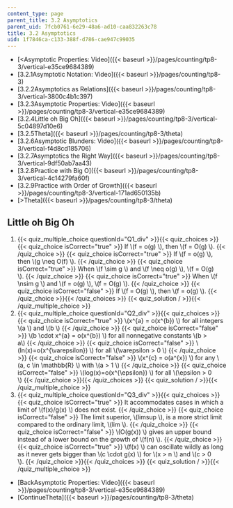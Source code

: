 ```yaml
---
content_type: page
parent_title: 3.2 Asymptotics
parent_uid: 7fcb0761-6e29-48a6-ad10-caa832263c78
title: 3.2 Asymptotics
uid: 1f7846ca-c133-388f-d786-cae947c99035
---
```


*   [<Asymptotic Properties: Video]({{< baseurl >}}/pages/counting/tp8-3/vertical-e35ce9684389)
*   [3.2.1Asymptotic Notation: Video]({{< baseurl >}}/pages/counting/tp8-3)
*   [3.2.2Asymptotics as Relations]({{< baseurl >}}/pages/counting/tp8-3/vertical-3800c4b1c397)
*   [3.2.3Asymptotic Properties: Video]({{< baseurl >}}/pages/counting/tp8-3/vertical-e35ce9684389)
*   [3.2.4Little oh Big Oh]({{< baseurl >}}/pages/counting/tp8-3/vertical-5c04897d10e6)
*   [3.2.5Theta]({{< baseurl >}}/pages/counting/tp8-3/theta)
*   [3.2.6Asymptotic Blunders: Video]({{< baseurl >}}/pages/counting/tp8-3/vertical-f4d8cd185706)
*   [3.2.7Asymptotics the Right Way]({{< baseurl >}}/pages/counting/tp8-3/vertical-9df50ab7aa43)
*   [3.2.8Practice with Big O]({{< baseurl >}}/pages/counting/tp8-3/vertical-4c14279fa60f)
*   [3.2.9Practice with Order of Growth]({{< baseurl >}}/pages/counting/tp8-3/vertical-171ad650135b)
*   [\>Theta]({{< baseurl >}}/pages/counting/tp8-3/theta)

Little oh Big Oh
----------------

  

1.  {{< quiz_multiple_choice questionId="Q1_div" >}}{{< quiz_choices >}}{{< quiz_choice isCorrect="true" >}}&nbsp;If \\(f = o(g) \\), then \\(f = O(g) \\).&nbsp;{{< /quiz_choice >}}
    {{< quiz_choice isCorrect="true" >}}&nbsp;If \\(f = o(g) \\), then \\(g \\neq O(f) \\).&nbsp;{{< /quiz_choice >}}
    {{< quiz_choice isCorrect="true" >}}&nbsp;When \\(f \\sim g \\) and \\(f \\neq o(g) \\), \\(f = O(g) \\).&nbsp;{{< /quiz_choice >}}
    {{< quiz_choice isCorrect="true" >}}&nbsp;When \\(f \\nsim g \\) and \\(f = o(g) \\), \\(f = O(g) \\).&nbsp;{{< /quiz_choice >}}
    {{< quiz_choice isCorrect="false" >}}&nbsp;If \\(f = O(g) \\), then \\(f = o(g) \\).&nbsp;{{< /quiz_choice >}}{{< /quiz_choices >}}
    {{< quiz_solution / >}}{{< /quiz_multiple_choice >}}
2.  {{< quiz_multiple_choice questionId="Q2_div" >}}{{< quiz_choices >}}{{< quiz_choice isCorrect="true" >}}&nbsp;\\(x^{a} = o(x^{b}) \\) for all integers \\(a \\) and \\(b \\)&nbsp;{{< /quiz_choice >}}
    {{< quiz_choice isCorrect="false" >}}&nbsp;\\(b \\cdot x^{a} = o(x^{b}) \\) for all nonnegative constants \\(b > a\\)&nbsp;{{< /quiz_choice >}}
    {{< quiz_choice isCorrect="false" >}}&nbsp;\\(ln(x)=o(x^{\\varepsilon}) \\) for all \\(\\varepsilon > 0 \\)&nbsp;{{< /quiz_choice >}}
    {{< quiz_choice isCorrect="false" >}}&nbsp;\\(x^{c} = o(a^{x}) \\) for any \\(a, c \\in \\mathbb{R} \\) with \\(a > 1 \\)&nbsp;{{< /quiz_choice >}}
    {{< quiz_choice isCorrect="false" >}}&nbsp;\\(log(x)=o(x^{\\epsilon}) \\) for all \\(\\epsilon > 0 \\)&nbsp;{{< /quiz_choice >}}{{< /quiz_choices >}}
    {{< quiz_solution / >}}{{< /quiz_multiple_choice >}}
3.  {{< quiz_multiple_choice questionId="Q3_div" >}}{{< quiz_choices >}}{{< quiz_choice isCorrect="true" >}}&nbsp;It accommodates cases in which a limit of \\(f(x)/g(x) \\) does not exist.&nbsp;{{< /quiz_choice >}}
    {{< quiz_choice isCorrect="false" >}}&nbsp;The limit superior, \\(limsup \\), is a more strict limit compared to the ordinary limit, \\(lim \\).&nbsp;{{< /quiz_choice >}}
    {{< quiz_choice isCorrect="false" >}}&nbsp;\\(O(g(x)) \\) gives an upper bound instead of a lower bound on the growth of \\(f(n) \\).&nbsp;{{< /quiz_choice >}}
    {{< quiz_choice isCorrect="true" >}}&nbsp;\\(f(x) \\) can oscillate wildly as long as it never gets bigger than \\(c \\cdot g(x) \\) for \\(x > n \\) and \\(c > 0 \\).&nbsp;{{< /quiz_choice >}}{{< /quiz_choices >}}
    {{< quiz_solution / >}}{{< /quiz_multiple_choice >}}

*   [BackAsymptotic Properties: Video]({{< baseurl >}}/pages/counting/tp8-3/vertical-e35ce9684389)
*   [ContinueTheta]({{< baseurl >}}/pages/counting/tp8-3/theta)